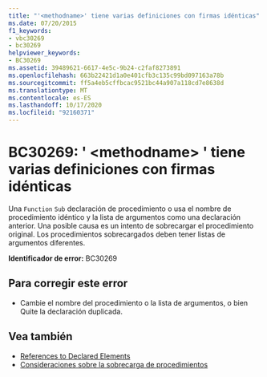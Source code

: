 ```yaml
---
title: "'<methodname>' tiene varias definiciones con firmas idénticas"
ms.date: 07/20/2015
f1_keywords:
- vbc30269
- bc30269
helpviewer_keywords:
- BC30269
ms.assetid: 39489621-6617-4e5c-9b24-c2faf8273891
ms.openlocfilehash: 663b22421d1a0e401cfb3c135c99bd097163a78b
ms.sourcegitcommit: ff5a4eb5cffbcac9521bc44a907a118cd7e8638d
ms.translationtype: MT
ms.contentlocale: es-ES
ms.lasthandoff: 10/17/2020
ms.locfileid: "92160371"
---
```

# <a name="bc30269-methodname-has-multiple-definitions-with-identical-signatures"></a>BC30269: ' \<methodname> ' tiene varias definiciones con firmas idénticas

Una `Function` `Sub` declaración de procedimiento o usa el nombre de procedimiento idéntico y la lista de argumentos como una declaración anterior. Una posible causa es un intento de sobrecargar el procedimiento original. Los procedimientos sobrecargados deben tener listas de argumentos diferentes.

 **Identificador de error:** BC30269

## <a name="to-correct-this-error"></a>Para corregir este error

- Cambie el nombre del procedimiento o la lista de argumentos, o bien Quite la declaración duplicada.

## <a name="see-also"></a>Vea también

- [References to Declared Elements](../../programming-guide/language-features/declared-elements/references-to-declared-elements.md)
- [Consideraciones sobre la sobrecarga de procedimientos](../../programming-guide/language-features/procedures/considerations-in-overloading-procedures.md)
